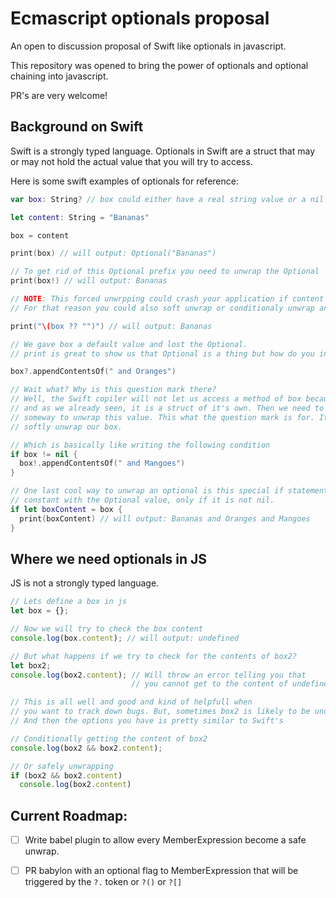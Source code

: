 # Ecmascript optionals proposal

An open to discussion proposal of Swift like optionals in javascript.

This repository was opened to bring the power of optionals and optional chaining into javascript.

PR's are very welcome!

## Background on Swift

Swift is a strongly typed language. 
Optionals in Swift are a struct that may or may not hold the actual value that you will try to access.

Here is some swift examples of optionals for reference:

``` Swift
var box: String? // box could either have a real string value or a nil value

let content: String = "Bananas"

box = content

print(box) // will output: Optional("Bananas")

// To get rid of this Optional prefix you need to unwrap the Optional
print(box!) // will output: Bananas

// NOTE: This forced unwrpping could crash your application if content is nil!
// For that reason you could also soft unwrap or conditionaly unwrap an Optional

print("\(box ?? "")") // will output: Bananas

// We gave box a default value and lost the Optional.
// print is great to show us that Optional is a thing but how do you interact with the content?

box?.appendContentsOf(" and Oranges")

// Wait what? Why is this question mark there?
// Well, the Swift copiler will not let us access a method of box because it is an optional, 
// and as we already seen, it is a struct of it's own. Then we need to tell the compiler in
// someway to unwrap this value. This what the question mark is for. It tells the compiler to
// softly unwrap our box.

// Which is basically like writing the following condition
if box != nil {
  box!.appendContentsOf(" and Mangoes")
}

// One last cool way to unwrap an optional is this special if statement that defines a concrete type
// constant with the Optional value, only if it is not nil.
if let boxContent = box {
  print(boxContent) // will output: Bananas and Oranges and Mangoes
}

```

## Where we need optionals in JS

JS is not a strongly typed language. 

```javascript
// Lets define a box in js
let box = {};

// Now we will try to check the box content
console.log(box.content); // will output: undefined

// But what happens if we try to check for the contents of box2?
let box2;
console.log(box2.content); // Will throw an error telling you that 
                           // you cannot get to the content of undefined

// This is all well and good and kind of helpfull when 
// you want to track down bugs. But, sometimes box2 is likely to be undefined.
// And then the options you have is pretty similar to Swift's

// Conditionally getting the content of box2
console.log(box2 && box2.content); 

// Or safely unwrapping
if (box2 && box2.content)
  console.log(box2.content)

```


## Current Roadmap:

- [ ] Write babel plugin to allow every MemberExpression become a safe unwrap.
- [ ] PR babylon with an optional flag to MemberExpression that will be triggered by the `?.` token or `?()` or `?[]`


